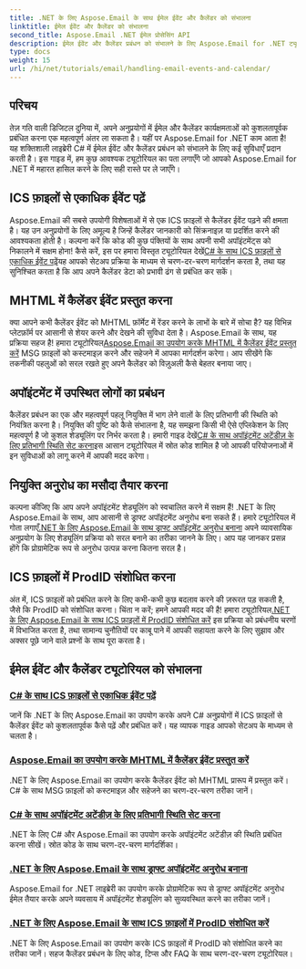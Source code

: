 ```yaml
---
title: .NET के लिए Aspose.Email के साथ ईमेल ईवेंट और कैलेंडर को संभालना
linktitle: ईमेल ईवेंट और कैलेंडर को संभालना
second_title: Aspose.Email .NET ईमेल प्रोसेसिंग API
description: ईमेल ईवेंट और कैलेंडर प्रबंधन को संभालने के लिए Aspose.Email for .NET ट्यूटोरियल देखें। अपने C# एप्लिकेशन को कुशलतापूर्वक बढ़ाने के लिए तकनीकें सीखें।
type: docs
weight: 15
url: /hi/net/tutorials/email/handling-email-events-and-calendar/
---
```

## परिचय

तेज़ गति वाली डिजिटल दुनिया में, अपने अनुप्रयोगों में ईमेल और कैलेंडर कार्यक्षमताओं को कुशलतापूर्वक प्रबंधित करना एक महत्वपूर्ण अंतर ला सकता है। यहीं पर Aspose.Email for .NET काम आता है! यह शक्तिशाली लाइब्रेरी C# में ईमेल ईवेंट और कैलेंडर प्रबंधन को संभालने के लिए कई सुविधाएँ प्रदान करती है। इस गाइड में, हम कुछ आवश्यक ट्यूटोरियल का पता लगाएँगे जो आपको Aspose.Email for .NET में महारत हासिल करने के लिए सही रास्ते पर ले जाएँगे।

## ICS फ़ाइलों से एकाधिक ईवेंट पढ़ें

Aspose.Email की सबसे उपयोगी विशेषताओं में से एक ICS फ़ाइलों से कैलेंडर ईवेंट पढ़ने की क्षमता है। यह उन अनुप्रयोगों के लिए अमूल्य है जिन्हें कैलेंडर जानकारी को सिंक्रनाइज़ या प्रदर्शित करने की आवश्यकता होती है। कल्पना करें कि कोड की कुछ पंक्तियों के साथ अपनी सभी अपॉइंटमेंट्स को निकालने में सक्षम होना! कैसे करें, इस पर हमारा विस्तृत ट्यूटोरियल देखें[C# के साथ ICS फ़ाइलों से एकाधिक ईवेंट पढ़ें](./read-multiple-events-from-ics-files-with-csharp/)यह आपको सेटअप प्रक्रिया के माध्यम से चरण-दर-चरण मार्गदर्शन करता है, तथा यह सुनिश्चित करता है कि आप अपने कैलेंडर डेटा को प्रभावी ढंग से प्रबंधित कर सकें। 

## MHTML में कैलेंडर ईवेंट प्रस्तुत करना 

 क्या आपने कभी कैलेंडर ईवेंट को MHTML फ़ॉर्मेट में रेंडर करने के लाभों के बारे में सोचा है? यह विभिन्न प्लेटफ़ॉर्म पर आसानी से शेयर करने और देखने की सुविधा देता है। Aspose.Email के साथ, यह प्रक्रिया सहज है! हमारा ट्यूटोरियल[Aspose.Email का उपयोग करके MHTML में कैलेंडर ईवेंट प्रस्तुत करें](./render-calendar-events-in-mhtml/) MSG फ़ाइलों को कस्टमाइज़ करने और सहेजने में आपका मार्गदर्शन करेगा। आप सीखेंगे कि तकनीकी पहलुओं को सरल रखते हुए अपने कैलेंडर को विज़ुअली कैसे बेहतर बनाया जाए।

## अपॉइंटमेंट में उपस्थित लोगों का प्रबंधन

कैलेंडर प्रबंधन का एक और महत्वपूर्ण पहलू नियुक्ति में भाग लेने वालों के लिए प्रतिभागी की स्थिति को नियंत्रित करना है। नियुक्ति की पुष्टि को कैसे संभालना है, यह समझना किसी भी ऐसे एप्लिकेशन के लिए महत्वपूर्ण है जो कुशल शेड्यूलिंग पर निर्भर करता है। हमारी गाइड देखें[C# के साथ अपॉइंटमेंट अटेंडीज़ के लिए प्रतिभागी स्थिति सेट करना](./setting-participant-status-for-appointment-attendees/)इस आसान ट्यूटोरियल में स्रोत कोड शामिल है जो आपकी परियोजनाओं में इन सुविधाओं को लागू करने में आपकी मदद करेगा।

## नियुक्ति अनुरोध का मसौदा तैयार करना 

 कल्पना कीजिए कि आप अपने अपॉइंटमेंट शेड्यूलिंग को स्वचालित करने में सक्षम हैं! .NET के लिए Aspose.Email के साथ, आप आसानी से ड्राफ्ट अपॉइंटमेंट अनुरोध बना सकते हैं। हमारे ट्यूटोरियल में गोता लगाएँ[.NET के लिए Aspose.Email के साथ ड्राफ्ट अपॉइंटमेंट अनुरोध बनाना](./creating-draft-appointment-request/) अपने व्यावसायिक अनुप्रयोग के लिए शेड्यूलिंग प्रक्रिया को सरल बनाने का तरीका जानने के लिए। आप यह जानकर प्रसन्न होंगे कि प्रोग्रामेटिक रूप से अनुरोध उत्पन्न करना कितना सरल है।

## ICS फ़ाइलों में ProdID संशोधित करना 

अंत में, ICS फ़ाइलों को प्रबंधित करने के लिए कभी-कभी कुछ बदलाव करने की ज़रूरत पड़ सकती है, जैसे कि ProdID को संशोधित करना। चिंता न करें; हमने आपकी मदद की है! हमारा ट्यूटोरियल[.NET के लिए Aspose.Email के साथ ICS फ़ाइलों में ProdID संशोधित करें](./modify-prodid-in-ics-files/) इस प्रक्रिया को प्रबंधनीय चरणों में विभाजित करता है, तथा सामान्य चुनौतियों पर काबू पाने में आपकी सहायता करने के लिए सुझाव और अक्सर पूछे जाने वाले प्रश्नों के साथ पूरा करता है।

## ईमेल ईवेंट और कैलेंडर ट्यूटोरियल को संभालना
### [C# के साथ ICS फ़ाइलों से एकाधिक ईवेंट पढ़ें](./read-multiple-events-from-ics-files-with-csharp/)
जानें कि .NET के लिए Aspose.Email का उपयोग करके अपने C# अनुप्रयोगों में ICS फ़ाइलों से कैलेंडर ईवेंट को कुशलतापूर्वक कैसे पढ़ें और प्रबंधित करें। यह व्यापक गाइड आपको सेटअप के माध्यम से चलता है।
### [Aspose.Email का उपयोग करके MHTML में कैलेंडर ईवेंट प्रस्तुत करें](./render-calendar-events-in-mhtml/)
.NET के लिए Aspose.Email का उपयोग करके कैलेंडर ईवेंट को MHTML प्रारूप में प्रस्तुत करें। C# के साथ MSG फ़ाइलों को कस्टमाइज़ और सहेजने का चरण-दर-चरण तरीका जानें।
### [C# के साथ अपॉइंटमेंट अटेंडीज़ के लिए प्रतिभागी स्थिति सेट करना](./setting-participant-status-for-appointment-attendees/)
.NET के लिए C# और Aspose.Email का उपयोग करके अपॉइंटमेंट अटेंडीज़ की स्थिति प्रबंधित करना सीखें। स्रोत कोड के साथ चरण-दर-चरण मार्गदर्शिका।
### [.NET के लिए Aspose.Email के साथ ड्राफ्ट अपॉइंटमेंट अनुरोध बनाना](./creating-draft-appointment-request/)
Aspose.Email for .NET लाइब्रेरी का उपयोग करके प्रोग्रामेटिक रूप से ड्राफ्ट अपॉइंटमेंट अनुरोध ईमेल तैयार करके अपने व्यवसाय में अपॉइंटमेंट शेड्यूलिंग को सुव्यवस्थित करने का तरीका जानें।
### [.NET के लिए Aspose.Email के साथ ICS फ़ाइलों में ProdID संशोधित करें](./modify-prodid-in-ics-files/)
.NET के लिए Aspose.Email का उपयोग करके ICS फ़ाइलों में ProdID को संशोधित करने का तरीका जानें। सहज कैलेंडर प्रबंधन के लिए कोड, टिप्स और FAQ के साथ चरण-दर-चरण ट्यूटोरियल।